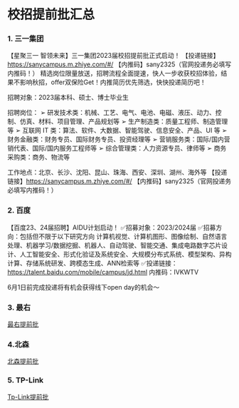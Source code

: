 # 校招提前批汇总

### 1. 三一集团

【星聚三一 智领未来】三一集团2023届校招提前批正式启动！
【投递链接】https://sanycampus.m.zhiye.com/#/
【内推码】sany2325（官网投递务必填写内推码！）
精选岗位限量放送，招聘流程全面提速，快人一步收获校招体验，结果不影响秋招，offer双保险Get！内推简历优先筛选，快快投递简历吧！

招聘对象：2023届本科、硕士、博士毕业生

招聘岗位：
➢ 研发技术类：机械、工艺、电气、电池、电磁、液压、动力、控制、仿真、材料、项目管理、产品规划等
➢ 生产制造类：质量工程师、制造管理等
➢ 互联网 IT 类：算法、软件、大数据、智能驾驶、信息安全、产品、UI 等 
➢ 财务金融类：财务专员、国际财务专员、投资经理等 
➢ 营销服务类：国际/国内营销代表、国际/国内服务工程师等 
➢ 综合管理类：人力资源专员、律师等 
➢ 商务采购类：商务、物流等 

工作地点：北京、长沙、沈阳、昆山、珠海、西安、深圳、湖州、海外等
【投递链接】https://sanycampus.m.zhiye.com/#/
【内推码】sany2325（官网投递务必填写内推码！）

### 2. 百度

【百度23、24届招聘】AIDU计划启动！
✅招募对象：2023/2024届
✅招募方向：包括但不限于以下研究方向
计算机视觉、计算机图形、图像绘制、自然语言处理、机器学习/数据挖掘、机器人、自动驾驶、智能交通、集成电路数字芯片设计、人工智能安全、形式化验证及系统安全、大规模分布式系统、模型架构、异构计算、存储系统研发、跨模态生成、ANN检索等
✅投递链接：https://talent.baidu.com/mobile/campus/jd.html
内推码：IVKWTV

6月1日前完成投递将有机会获得线下open day的机会～

### 3. 最右

[最右提前批](https://app.mokahr.com/campus_apply/xiaochuankeji/3518#/job/5790c2fb-252c-405d-8eef-95c4310fcfdb)

### 4.北森

[北森提前批](https://mp.weixin.qq.com/s/-7-VmOSEelPQ0T9WmjMe0Q)

### 5. TP-Link

[Tp-Link提前批](https://mp.weixin.qq.com/s/kqS6GOQe89xdN_z8XJNQFw)

